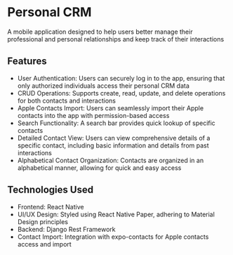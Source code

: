 # Personal CRM
A mobile application designed to help users better manage their professional and personal relationships and keep track of their interactions

## Features

- User Authentication: Users can securely log in to the app, ensuring that only authorized individuals access their personal CRM data
- CRUD Operations: Supports create, read, update, and delete operations for both contacts and interactions
- Apple Contacts Import: Users can seamlessly import their Apple contacts into the app with permission-based access
- Search Functionality: A search bar provides quick lookup of specific contacts
- Detailed Contact View: Users can view comprehensive details of a specific contact, including basic information and details from past interactions
- Alphabetical Contact Organization: Contacts are organized in an alphabetical manner, allowing for quick and easy access

## Technologies Used

- Frontend: React Native
- UI/UX Design: Styled using React Native Paper, adhering to Material Design principles
- Backend: Django Rest Framework
- Contact Import: Integration with expo-contacts for Apple contacts access and import
